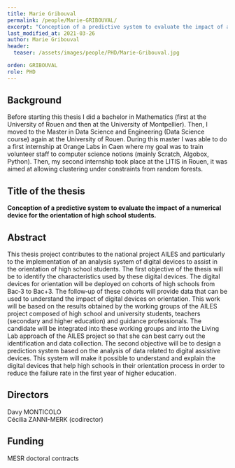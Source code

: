 ```yaml
---
title: Marie Gribouval
permalink: /people/Marie-GRIBOUVAL/
excerpt: "Conception of a predictive system to evaluate the impact of a numerical device for the orientation of high school students"
last_modified_at: 2021-03-26
author: Marie Gribouval
header:
  teaser: /assets/images/people/PHD/Marie-Gribouval.jpg

orden: GRIBOUVAL
role: PHD
---
```


## Background

Before starting this thesis I did a bachelor in Mathematics (first at the University of Rouen and then at the University of Montpellier). Then, I moved to the Master in Data Science and Engineering (Data Science course) again at the University of Rouen. During this master I was able to do a first internship at Orange Labs in Caen where my goal was to train volunteer staff to computer science notions (mainly Scratch, Algobox, Python). Then, my second internship took place at the LITIS in Rouen, it was aimed at allowing clustering under constraints from random forests.


## Title of the thesis

**Conception of a predictive system to evaluate the impact of a numerical device for the orientation of high school students.**

## Abstract

This thesis project contributes to the national project AILES and particularly to the implementation of an analysis system of digital devices to assist in the orientation of high school students. The first objective of the thesis will be to identify the characteristics used by these digital devices. The digital devices for orientation will be deployed on cohorts of high schools from Bac‐3 to Bac+3. The follow‐up of these cohorts will provide data that can be used to understand the impact of digital devices on orientation. This work will be based on the results obtained by the working groups of the AILES project composed of high school and university students, teachers (secondary and higher education) and guidance professionals. The candidate will be integrated into these working groups and into the Living Lab approach of the AILES project so that she can best carry out the identification and data collection. The second objective will be to design a prediction system based on the analysis of data related to digital assistive devices. This system will make it possible to understand and explain the digital devices that help high schools in their orientation process in order to reduce the failure rate in the first year of higher education.


## Directors 

Davy MONTICOLO  
Cécilia ZANNI-MERK (codirector)

## Funding 

MESR doctoral contracts  
